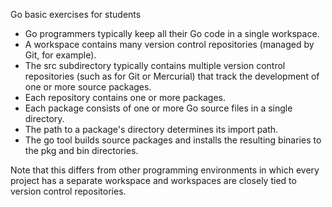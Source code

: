 Go basic exercises for students

- Go programmers typically keep all their Go code in a single workspace.
- A workspace contains many version control repositories (managed by Git, for example).
- The src subdirectory typically contains multiple version control repositories (such as for Git or Mercurial) that track the development of one or more source packages.
- Each repository contains one or more packages.
- Each package consists of one or more Go source files in a single directory.
- The path to a package's directory determines its import path.
- The go tool builds source packages and installs the resulting binaries to the pkg and bin directories.

Note that this differs from other programming environments in which every project has a separate workspace and workspaces are closely tied to version control repositories.
